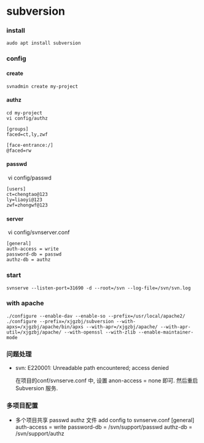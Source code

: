 subversion
===============
### install
	audo apt install subversion
### config
#### create

```
svnadmin create my-project
```

#### authz

```
cd my-project
vi config/authz
```



```
[groups]
faced=ct,ly,zwf

[face-entrance:/]
@faced=rw
```
#### passwd
​	vi config/passwd

```
[users]
ct=chengtao@123
ly=liaoyi@123
zwf=zhongwf@123

```
#### server
​	vi config/svnserver.conf

```
[general]
auth-access = write
password-db = passwd
authz-db = authz

```
### start
	svnserve --listen-port=31690 -d --root=/svn --log-file=/svn/svn.log

### with apache

```
./configure --enable-dav --enable-so --prefix=/usr/local/apache2/
./configure --prefix=/xjgzbj/subversion --with-apxs=/xjgzbj/apache/bin/apxs --with-apr=/xjgzbj/apache/ --with-apr-util=/xjgzbj/apache/ --with-openssl --with-zlib --enable-maintainer-mode
```
### 问题处理

+ svn: E220001: Unreadable path encountered; access denied

	在项目的conf/svnserve.conf 中, 设置 anon-access = none 即可. 然后重启Subversion 服务.
	
### 多项目配置

+ 多个项目共享 passwd authz 文件
	add config to svnserve.conf
	  [general]
	auth-access = write
	password-db = /svn/support/passwd
	authz-db = /svn/support/authz